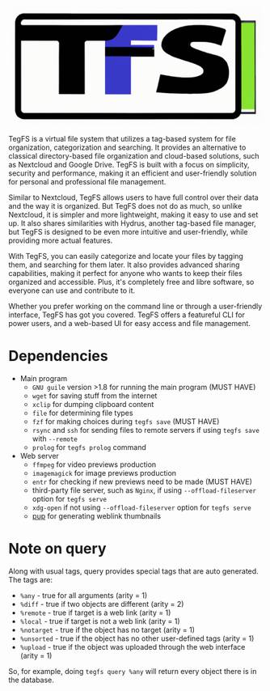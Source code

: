 
![logo](assets/logo-white.jpeg)

TegFS is a virtual file system that utilizes a tag-based system for file organization,
categorization and searching.
It provides an alternative to classical directory-based file organization
and cloud-based solutions, such as Nextcloud and Google Drive.
TegFS is built with a focus on simplicity, security and performance,
making it an efficient and user-friendly solution for personal and professional file management.

Similar to Nextcloud,
TegFS allows users to have full control over their data and the way it is organized.
But TegFS does not do as much, so unlike Nextcloud, it is simpler and more lightweight,
making it easy to use and set up.
It also shares similarities with Hydrus,
another tag-based file manager,
but TegFS is designed to be even more intuitive and user-friendly,
while providing more actual features.

With TegFS, you can easily categorize and locate your files by tagging them,
and searching for them later.
It also provides advanced sharing capabilities, making it perfect for anyone who wants to keep their files organized and accessible.
Plus, it's completely free and libre software, so everyone can use and contribute to it.

Whether you prefer working on the command line or through a user-friendly interface, TegFS has got you covered.
TegFS offers a featureful CLI for power users, and a web-based UI for easy access and file management.

# Dependencies

- Main program
  - `GNU guile` version >1.8 for running the main program (MUST HAVE)
  - `wget` for saving stuff from the internet
  - `xclip` for dumping clipboard content
  - `file` for determining file types
  - `fzf` for making choices during `tegfs save` (MUST HAVE)
  - `rsync` and `ssh` for sending files to remote servers if using `tegfs save` with `--remote`
  - `prolog` for `tegfs prolog` command
- Web server
  - `ffmpeg` for video previews production
  - `imagemagick` for image previews production
  - `entr` for checking if new previews need to be made (MUST HAVE)
  - third-party file server, such as `Nginx`, if using `--offload-fileserver` option for `tegfs serve`
  - `xdg-open` if not using `--offload-fileserver` option for `tegfs serve`
  - [pup](https://github.com/ericchiang/pup) for generating weblink thumbnails

# Note on query

Along with usual tags,
 query provides special tags that are auto generated.
The tags are:

- `%any` - true for all arguments (arity = 1)
- `%diff` - true if two objects are different (arity = 2)
- `%remote` - true if target is a web link (arity = 1)
- `%local` - true if target is not a web link (arity = 1)
- `%notarget` - true if the object has no target (arity = 1)
- `%unsorted` - true if the object has no other user-defined tags (arity = 1)
- `%upload` - true if the object was uploaded through the web interface (arity = 1)

So, for example, doing `tegfs query %any` will return
 every object there is in the database.
